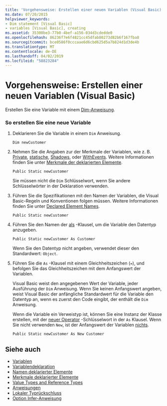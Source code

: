 ```yaml
---
title: 'Vorgehensweise: Erstellen einer neuen Variablen (Visual Basic)'
ms.date: 07/20/2015
helpviewer_keywords:
- Dim statement [Visual Basic]
- variables [Visual Basic], creating
ms.assetid: 35300be3-77b0-4bef-a156-034d3cdedde0
ms.openlocfilehash: 86236f7e6f4821cc45dfab80273d82b6f167fba8
ms.sourcegitcommit: bce0586f0cccaae6d6cbd625d5a7b824d1d3de4b
ms.translationtype: MT
ms.contentlocale: de-DE
ms.lasthandoff: 04/02/2019
ms.locfileid: "58823284"
---
```

# <a name="how-to-create-a-new-variable-visual-basic"></a>Vorgehensweise: Erstellen einer neuen Variablen (Visual Basic)
Erstellen Sie eine Variable mit einem [Dim-Anweisung](../../../../visual-basic/language-reference/statements/dim-statement.md).  
  
### <a name="to-create-a-new-variable"></a>So erstellen Sie eine neue Variable  
  
1.  Deklarieren Sie die Variable in einem `Dim` Anweisung.  
  
    ```  
    Dim newCustomer  
    ```  
  
2.  Nehmen Sie die Angaben zur der Merkmale der Variablen, wie z. B. [Private](../../../../visual-basic/language-reference/modifiers/private.md), [statische](../../../../visual-basic/language-reference/modifiers/static.md), [Shadows](../../../../visual-basic/language-reference/modifiers/shadows.md), oder [WithEvents](../../../../visual-basic/language-reference/modifiers/withevents.md). Weitere Informationen finden Sie unter [Merkmale der deklarierten Elemente](../../../../visual-basic/programming-guide/language-features/declared-elements/declared-element-characteristics.md).  
  
    ```  
    Public Static newCustomer  
    ```  
  
     Sie müssen nicht die `Dim` Schlüsselwort, wenn Sie andere Schlüsselwörter in der Deklaration verwenden.  
  
3.  Führen Sie die Spezifikationen mit den Namen der Variablen, die Visual Basic-Regeln und Konventionen folgen müssen. Weitere Informationen finden Sie unter [Declared Element Names](../../../../visual-basic/programming-guide/language-features/declared-elements/declared-element-names.md).  
  
    ```  
    Public Static newCustomer  
    ```  
  
4.  Führen Sie den Namen der [als](../../../../visual-basic/language-reference/statements/as-clause.md) -Klausel, um die Variable den Datentyp anzugeben.  
  
    ```  
    Public Static newCustomer As Customer  
    ```  
  
     Wenn Sie den Datentyp nicht angeben, verwendet dieser den Standardwert: `Object`.  
  
5.  Führen Sie die `As` -Klausel mit einem Gleichheitszeichen (`=`), und befolgen Sie das Gleichheitszeichen mit dem Anfangswert der Variablen.  
  
     Visual Basic weist den angegebenen Wert der Variable, jeder Ausführung der `Dim` Anweisung. Wenn Sie keinen Anfangswert angeben, weist Visual Basic der anfängliche Standardwert für die Variable den Datentyp an, wenn es zuerst den Code eingibt, der enthält die `Dim` Anweisung.  
  
     Wenn die Variable ein Verweistyp ist, können Sie eine Instanz der Klasse erstellen, mit der [neuer Operator](../../../../visual-basic/language-reference/operators/new-operator.md) -Schlüsselwort in der `As` Klausel. Wenn Sie nicht verwenden `New`, ist der Anfangswert der Variablen [nichts](../../../../visual-basic/language-reference/nothing.md).  
  
    ```  
    Public Static newCustomer As New Customer  
    ```  
  
## <a name="see-also"></a>Siehe auch

- [Variablen](../../../../visual-basic/programming-guide/language-features/variables/index.md)
- [Variablendeklaration](../../../../visual-basic/programming-guide/language-features/variables/variable-declaration.md)
- [Namen deklarierter Elemente](../../../../visual-basic/programming-guide/language-features/declared-elements/declared-element-names.md)
- [Merkmale deklarierter Elemente](../../../../visual-basic/programming-guide/language-features/declared-elements/declared-element-characteristics.md)
- [Value Types and Reference Types](../../../../visual-basic/programming-guide/language-features/data-types/value-types-and-reference-types.md)
- [Anweisungen](../../../../visual-basic/language-reference/statements/index.md)
- [Lokaler Typrückschluss](../../../../visual-basic/programming-guide/language-features/variables/local-type-inference.md)
- [Option Infer-Anweisung](../../../../visual-basic/language-reference/statements/option-infer-statement.md)

